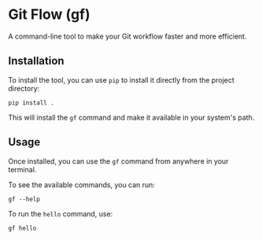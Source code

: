 # Git Flow (gf)

A command-line tool to make your Git workflow faster and more efficient.

## Installation

To install the tool, you can use `pip` to install it directly from the project directory:

```
pip install .
```

This will install the `gf` command and make it available in your system's path.

## Usage

Once installed, you can use the `gf` command from anywhere in your terminal.

To see the available commands, you can run:

```
gf --help
```

To run the `hello` command, use:
```
gf hello
```